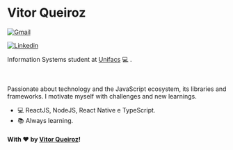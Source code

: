 # Vitor Queiroz

<div style="text-align: justify">
  
 [![Gmail](https://img.shields.io/badge/-GMAIL-c14438?style=for-the-badge&logo=Gmail&logoColor=white&link=mailto:vitor.queiroszti@gmail.com)](mailto:vitor.queiroszti@gmail.com)

[![Linkedin](https://img.shields.io/badge/-VitorQueiroz-blue?style=for-the-badge&logo=Linkedin&logoColor=white&link=https://www.linkedin.com/in/vitor-queiroz-4b32131a3/)](https://www.linkedin.com/in/vitor-queiroz-4b32131a3/)

</div>  


Information Systems student at [Unifacs](https://www.unifacs.br) :computer: .

<br />

Passionate about technology and the JavaScript ecosystem, its libraries and frameworks. I motivate myself with challenges and new learnings.

- :computer: ReactJS, NodeJS, React Native e TypeScript.
- :books: Always learning.

#### With ♥ by [Vitor Queiroz](https://www.linkedin.com/in/vitor-queiroz-4b32131a3/)!
